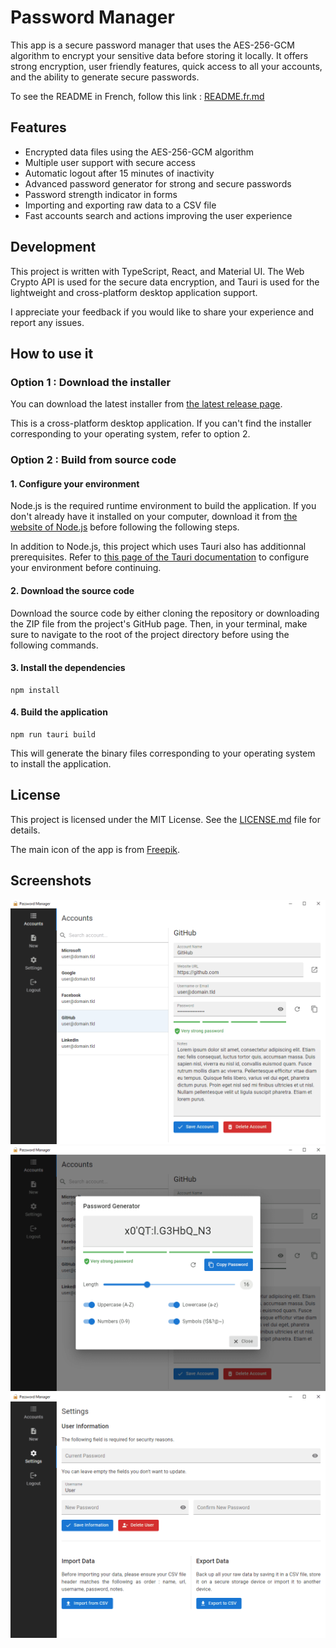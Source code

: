# Password Manager

This app is a secure password manager that uses the AES-256-GCM algorithm to encrypt your sensitive data before storing it locally. It offers strong encryption, user friendly features, quick access to all your accounts, and the ability to generate secure passwords.

To see the README in French, follow this link : [README.fr.md](README.fr.md)

## Features

- Encrypted data files using the AES-256-GCM algorithm
- Multiple user support with secure access
- Automatic logout after 15 minutes of inactivity
- Advanced password generator for strong and secure passwords
- Password strength indicator in forms
- Importing and exporting raw data to a CSV file
- Fast accounts search and actions improving the user experience

## Development

This project is written with TypeScript, React, and Material UI. The Web Crypto API is used for the secure data encryption, and Tauri is used for the lightweight and cross-platform desktop application support.

I appreciate your feedback if you would like to share your experience and report any issues.

## How to use it

### Option 1 : Download the installer

You can download the latest installer from [the latest release page](releases/latest).

This is a cross-platform desktop application. If you can't find the installer corresponding to your operating system, refer to option 2.

### Option 2 : Build from source code

#### 1. Configure your environment

Node.js is the required runtime environment to build the application. If you don't already have it installed on your computer, download it from [the website of Node.js](https://nodejs.org) before following the following steps.

In addition to Node.js, this project which uses Tauri also has additionnal prerequisites. Refer to [this page of the Tauri documentation](https://tauri.app/fr/v1/guides/getting-started/prerequisites) to configure your environment before continuing.

#### 2. Download the source code

Download the source code by either cloning the repository or downloading the ZIP file from the project's GitHub page. Then, in your terminal, make sure to navigate to the root of the project directory before using the following commands.

#### 3. Install the dependencies

```shell
npm install
```

#### 4. Build the application

```shell
npm run tauri build
```

This will generate the binary files corresponding to your operating system to install the application.

## License

This project is licensed under the MIT License. See the [LICENSE.md](LICENSE.md) file for details.

The main icon of the app is from [Freepik](https://freepik.com).

## Screenshots

![Accounts](/screenshots/screenshot-1.png)
![Password Generator](/screenshots/screenshot-2.png)
![Settings](/screenshots/screenshot-3.png)
